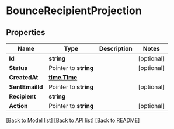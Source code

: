 # BounceRecipientProjection

## Properties

Name | Type | Description | Notes
------------ | ------------- | ------------- | -------------
**Id** | **string** |  | [optional] 
**Status** | Pointer to **string** |  | [optional] 
**CreatedAt** | [**time.Time**](time.Time) |  | 
**SentEmailId** | Pointer to **string** |  | [optional] 
**Recipient** | **string** |  | 
**Action** | Pointer to **string** |  | [optional] 

[[Back to Model list]](../README#documentation-for-models) [[Back to API list]](../README#documentation-for-api-endpoints) [[Back to README]](../README)



